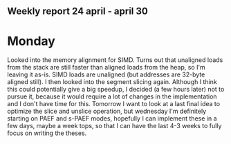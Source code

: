 ## Weekly report 24 april - april 30

# Monday

Looked into the memory alignment for SIMD. Turns out that unaligned loads from the stack are still faster than aligned
loads from the heap, so I'm leaving it as-is. SIMD loads are unaligned (but addresses are 32-byte aligned still).
I then looked into the segment slicing again. Although I think this could potentially give a big speedup, I decided (a
few hours later) not to pursue it, because it would require a lot of changes in the implementation and I don't have time
for this. Tomorrow I want to look at a last final idea to optimize the slice and unslice operation, but wednesday I'm
definitely starting on PAEF and s-PAEF modes, hopefully I can implement these in a few days, maybe a week tops, so that
I can have the last 4-3 weeks to fully focus on writing the theses.